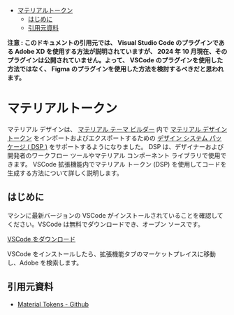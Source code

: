 - [マテリアルトークン](#マテリアルトークン)
  - [はじめに](#はじめに)
  - [引用元資料](#引用元資料)


**注意 : このドキュメントの引用元では、 Visual Studio Code のプラグインである Adobe XD を使用する方法が説明されていますが、 2024 年 10 月現在、そのプラグインは公開されていません。よって、 VSCode のプラグインを使用した方法ではなく、 Figma のプラグインを使用した方法を検討するべきだと思われます。**

# マテリアルトークン

マテリアル デザインは、 [マテリアル テーマ ビルダー](http://material.io/material-theme-builder) 内で [マテリアル デザイン トークン](http://m3.material.io/foundations/design-tokens/overview) をインポートおよびエクスポートするための [デザイン システム パッケージ ( DSP )](https://github.com/AdobeXD/design-system-package-dsp) をサポートするようになりました。 DSP は、デザイナーおよび開発者のワークフロー ツールやマテリアル コンポーネント ライブラリで使用できます。 VSCode 拡張機能内でマテリアル トークン (DSP) を使用してコードを生成する方法について詳しく説明します。


## はじめに

マシンに最新バージョンの VSCode がインストールされていることを確認してください。VSCode は無料でダウンロードでき、オープン ソースです。

[VSCode をダウンロード](https://code.visualstudio.com/)

VSCode をインストールしたら、拡張機能タブのマーケットプレイスに移動し、Adobe を検索します。







## 引用元資料

- [Material Tokens - Github](https://github.com/material-foundation/material-tokens)



